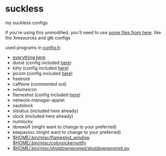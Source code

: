 # suckless
my suckless configs

if you're using this unmodified, you'll need to use [some files from here](https://github.com/mekb-turtle/configs), like the Xresources and gtk configs

used programs in [config.h](https://github.com/mekb-turtle/suckless/blob/main/dwm/config.h):
- [everything here](https://github.com/mekb-turtle/configs/#readme)
- dunst (config included [here](https://github.com/mekb-turtle/configs/blob/main/home/mekb/.config/dunst/dunstrc))
- kitty (config included [here](https://github.com/mekb-turtle/configs/blob/main/home/mekb/.config/kitty/kitty.conf))
- picom (config included [here](https://github.com/mekb-turtle/configs/blob/main/home/mekb/.config/picom.conf))
- hsetroot
- caffeine (commented out)
- volumeicon
- flameshot (config included [here](https://github.com/mekb-turtle/configs/blob/main/home/mekb/.config/flameshot/flameshot.ini))
- network-manager-applet
- xautolock
- slstatus (included here already)
- slock (included here already)
- numlockx
- librewolf (might want to change to your preferred)
- keepassxc (might want to change to your preferred)
- [$HOME/.bin/misc/flameshot_window $HOME/.bin/misc/colorpickernotify](https://gist.github.com/mekb-turtle/288af4251b43cfe2becf06590da7f1a2)
- [$HOME/.bin/misc/shutdownprompt/shutdownprompt.py](https://github.com/mekb-turtle/shutdownprompt/blob/main/shutdownprompt.py)
